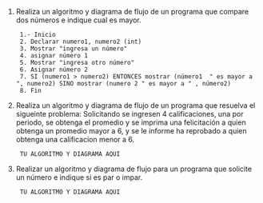 1. Realiza un algoritmo y diagrama de flujo de un programa que compare dos números e indique cual es mayor.
  
        1.- Inicio
        2. Declarar numero1, numero2 (int)
        3. Mostrar "ingresa un número"
        4. asignar número 1
        5. Mostrar "ingresa otro número"
        6. Asignar número 2
        7. SI (numero1 > numero2) ENTONCES mostrar (número1  " es mayor a ", numero2) SINO mostrar (numero 2 " es mayor a " , número2)
        8. Fin
        
2. Realiza un algoritmo y diagrama de flujo de un programa que resuelva el sigueinte problema: Solicitando se ingresen 4 calificaciones, una por periodo, se obtenga el promedio y se imprima una felicitación a quien obtenga un promedio mayor a 6, y se le informe ha reprobado a quien obtenga una calificacion menor a 6.

        TU ALGORITMO Y DIAGRAMA AQUI

3. Realizar un algoritmo y diagrama de flujo para un programa que solicite un número e indique si es par o impar.

        TU ALGORITMO Y DIAGRAMA AQUI
